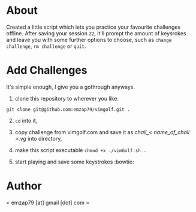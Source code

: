 # About

Created a little script which lets you practice your favourite challenges
offline.  After saving your session `ZZ`, it'll prompt the amount of keysrokes
and leave you with some further options to choose, such as `change challenge`,
`rm challenge` or `quit`.

# Add Challenges

It's simple enough, I give you a gothrough anyways.

1. clone this repository to wherever you like:

````git clone git@github.com:emzap79/vimgolf.git .````

2. `cd` into it,

3. copy challenge from vimgolf.com and save it as *chall_< name_of_chall >.vg* into directory,

4. make this script executable `chmod +x ./vimGolf.sh` ...

5. start playing and save some keystrokes :bowtie:


# Author

< emzap79 [at] gmail [dot] com >
